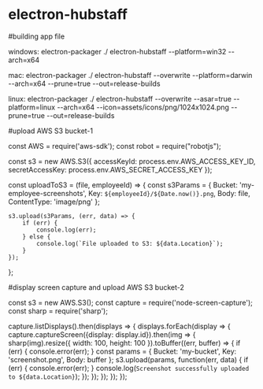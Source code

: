 # electron-hubstaff

#building app file

windows:  electron-packager ./ electron-hubstaff --platform=win32 --arch=x64

mac:  electron-packager ./ electron-hubstaff --overwrite --platform=darwin --arch=x64 --prune=true --out=release-builds

linux:  electron-packager ./ electron-hubstaff --overwrite --asar=true --platform=linux --arch=x64 --icon=assets/icons/png/1024x1024.png --prune=true --out=release-builds

#upload AWS S3 bucket-1

const AWS = require('aws-sdk');
const robot = require("robotjs");

const s3 = new AWS.S3({
    accessKeyId: process.env.AWS_ACCESS_KEY_ID,
    secretAccessKey: process.env.AWS_SECRET_ACCESS_KEY
});

const uploadToS3 = (file, employeeId) => {
    const s3Params = {
        Bucket: 'my-employee-screenshots',
        Key: `${employeeId}/${Date.now()}.png`,
        Body: file,
        ContentType: 'image/png'
    };

    s3.upload(s3Params, (err, data) => {
        if (err) {
            console.log(err);
        } else {
            console.log(`File uploaded to S3: ${data.Location}`);
        }
    });
};

#display screen capture and upload AWS S3 bucket-2

const s3 = new AWS.S3();
const capture = require('node-screen-capture');
const sharp = require('sharp');

capture.listDisplays().then(displays => {
    displays.forEach(display => {
        capture.captureScreen({display: display.id}).then(img => {
            sharp(img).resize({ width: 100, height: 100 }).toBuffer((err, buffer) => {
                if (err) {
                    console.error(err);
                }
                const params = {
                    Bucket: 'my-bucket',
                    Key: 'screenshot.png',
                    Body: buffer
                };
                s3.upload(params, function(err, data) {
                    if (err) {
                        console.error(err);
                    }
                    console.log(`Screenshot successfully uploaded to ${data.Location}`);
                });
            });
        });
    });
});

